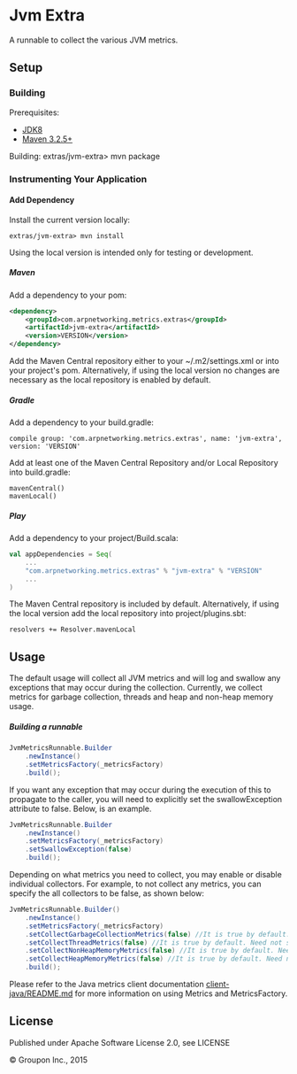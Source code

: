Jvm Extra
===========

A runnable to collect the various JVM metrics.


Setup
-----

### Building

Prerequisites:
* [JDK8](http://www.oracle.com/technetwork/java/javase/downloads/jdk8-downloads-2133151.html)
* [Maven 3.2.5+](http://maven.apache.org/download.cgi)

Building:
    extras/jvm-extra> mvn package


### Instrumenting Your Application

#### Add Dependency

Install the current version locally:

    extras/jvm-extra> mvn install

Using the local version is intended only for testing or development.

##### Maven

Add a dependency to your pom:

```xml
<dependency>
    <groupId>com.arpnetworking.metrics.extras</groupId>
    <artifactId>jvm-extra</artifactId>
    <version>VERSION</version>
</dependency>
```

Add the Maven Central repository either to your ~/.m2/settings.xml or into your project's pom. Alternatively, if using the local version no changes are necessary as the local repository is enabled by default.

##### Gradle

Add a dependency to your build.gradle:

    compile group: 'com.arpnetworking.metrics.extras', name: 'jvm-extra', version: 'VERSION'

Add at least one of the Maven Central Repository and/or Local Repository into build.gradle:

    mavenCentral()
    mavenLocal()

##### Play

Add a dependency to your project/Build.scala:

```scala
val appDependencies = Seq(
    ...
    "com.arpnetworking.metrics.extras" % "jvm-extra" % "VERSION"
    ...
)
```

The Maven Central repository is included by default.  Alternatively, if using the local version add the local repository into project/plugins.sbt:

    resolvers += Resolver.mavenLocal

Usage
-----

The default usage will collect all JVM metrics and will log and swallow any exceptions that may occur during the collection. Currently, we collect metrics for garbage collection, threads and heap and non-heap memory usage.

##### Building a runnable

```java
JvmMetricsRunnable.Builder
    .newInstance()
    .setMetricsFactory(_metricsFactory)
    .build();
```

If you want any exception that may occur during the execution of this to propagate to the caller, you will need to explicitly set the swallowException attribute to false.
Below, is an example.

```java
JvmMetricsRunnable.Builder
    .newInstance()
    .setMetricsFactory(_metricsFactory)
    .setSwallowException(false)
    .build();
```

Depending on what metrics you need to collect, you may enable or disable individual collectors. For example, to not
collect any metrics, you can specify the all collectors to be false, as shown below:

```java
JvmMetricsRunnable.Builder()
    .newInstance()
    .setMetricsFactory(_metricsFactory)
    .setCollectGarbageCollectionMetrics(false) //It is true by default. Need not specify this.
    .setCollectThreadMetrics(false) //It is true by default. Need not specify this.
    .setCollectNonHeapMemoryMetrics(false) //It is true by default. Need not specify this.
    .setCollectHeapMemoryMetrics(false) //It is true by default. Need not specify this.
    .build();
```

Please refer to the Java metrics client documentation [client-java/README.md](../../client-java/README.md) for more information on using Metrics and MetricsFactory.

License
-------

Published under Apache Software License 2.0, see LICENSE

&copy; Groupon Inc., 2015
